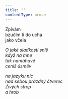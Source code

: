 ```yaml
---
title: ''
contentType: prose
---
```


  

Zpívám  
bzučím ti do ucha  
jako včela

_O jaké sladkosti sníš  
když na mne  
tak namáhavě  
ceníš úsměv_

_na jazyku nic  
nad sebou prázdný čtverec  
Živých strop  
a hrob_
